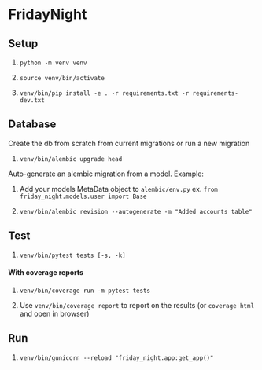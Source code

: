 # FridayNight

## Setup

1. `python -m venv venv`

1. `source venv/bin/activate`

1. `venv/bin/pip install -e . -r requirements.txt -r requirements-dev.txt`


## Database
Create the db from scratch from current migrations or run a new migration

1. `venv/bin/alembic upgrade head`

Auto-generate an alembic migration from a model. Example:

1. Add your models MetaData object to `alembic/env.py` ex. `from friday_night.models.user import Base`

1. `venv/bin/alembic revision --autogenerate -m "Added accounts table"`

## Test

1. `venv/bin/pytest tests [-s, -k]`

#### With coverage reports

1. `venv/bin/coverage run -m pytest tests`

1. Use `venv/bin/coverage report` to report on the results (or `coverage html` and open in browser)

## Run

1. `venv/bin/gunicorn --reload "friday_night.app:get_app()"`
